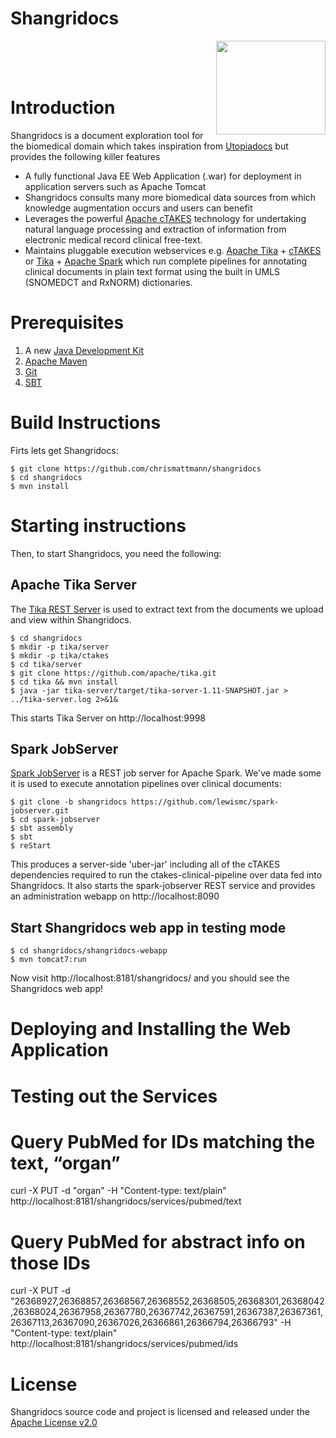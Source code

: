 # Shangridocs

<img src="https://github.com/chrismattmann/shangridocs/blob/convert-wicket/shangridocs-webapp/src/main/java/org/shangridocs/shangridocs_logo.gif" align="right" valign="top" width="175" height="150" />
<br/><br/><br/>

# Introduction
Shangridocs is a document exploration tool for the biomedical domain which takes inspiration
from [Utopiadocs](http://utopiadocs.com/) but provides the following killer features
 * A fully functional Java EE Web Application (.war) for deployment in application servers such as Apache Tomcat
 * Shangridocs consults many more biomedical data sources from which knowledge augmentation occurs and users can benefit
 * Leverages the powerful [Apache cTAKES](http://ctakes.apache.org/) technology for undertaking natural language processing and extraction of information from electronic medical record clinical free-text.
 * Maintains pluggable execution webservices e.g. [Apache Tika](http://tika.apache.org) + [cTAKES](http://ctakes.apache.org) or [Tika](http://tika.apache.org) + [Apache Spark](http://spark.apache.org) which run complete pipelines for  annotating clinical documents in plain text format using the built in UMLS (SNOMEDCT and RxNORM) dictionaries. 

# Prerequisites

1. A new [Java Development Kit](http://www.oracle.com/technetwork/java/javase/downloads/index.html)
2. [Apache Maven](http://maven.apache.org)
3. [Git](https://git-scm.com/downloads) 
4. [SBT](http://www.scala-sbt.org/download.html)

# Build Instructions

Firts lets get Shangridocs:
```
$ git clone https://github.com/chrismattmann/shangridocs
$ cd shangridocs
$ mvn install
```

# Starting instructions
Then, to start Shangridocs, you need the following:

## Apache Tika Server ##

The [Tika REST Server](http://wiki.apache.org/tika/TikaJAXRS) is used to extract text from the documents we upload and view within Shangridocs.

```
$ cd shangridocs
$ mkdir -p tika/server
$ mkdir -p tika/ctakes
$ cd tika/server
$ git clone https://github.com/apache/tika.git
$ cd tika && mvn install
$ java -jar tika-server/target/tika-server-1.11-SNAPSHOT.jar > ../tika-server.log 2>&1&
```
This starts Tika Server on http://localhost:9998

## Spark JobServer ##

[Spark JobServer](https://github.com/lewismc/spark-jobserver) is a REST job server for Apache Spark. We've made some it is used to execute annotation pipelines over clinical documents:

```
$ git clone -b shangridocs https://github.com/lewismc/spark-jobserver.git
$ cd spark-jobserver 
$ sbt assembly
$ sbt
$ reStart
```
This produces a server-side 'uber-jar' including all of the cTAKES dependencies required to run the ctakes-clinical-pipeline over data fed into Shangridocs.
It also starts the spark-jobserver REST service and provides an administration webapp on http://localhost:8090

## Start Shangridocs web app in testing mode
```
$ cd shangridocs/shangridocs-webapp
$ mvn tomcat7:run
```
Now visit http://localhost:8181/shangridocs/ and you should see the Shangridocs web app!

# Deploying and Installing the Web Application

# Testing out the Services
# Query PubMed for IDs matching the text, “organ”
curl -X PUT -d "organ" -H "Content-type: text/plain" http://localhost:8181/shangridocs/services/pubmed/text

# Query PubMed for abstract info on those IDs
curl -X PUT -d "26368927,26368857,26368567,26368552,26368505,26368301,26368042,26368024,26367958,26367780,26367742,26367591,26367387,26367361,26367113,26367090,26367026,26366861,26366794,26366793" -H "Content-type: text/plain" http://localhost:8181/shangridocs/services/pubmed/ids

# License
Shangridocs source code and project is licensed and released under the [Apache License v2.0]() 

